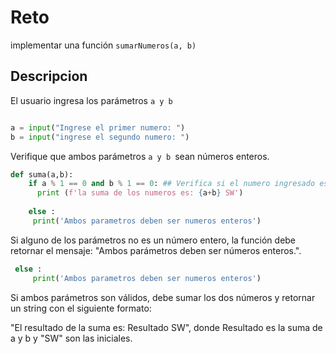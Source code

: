 # Reto
implementar una función `sumarNumeros(a, b)`
## Descripcion 
El usuario ingresa los parámetros `a y b `

````python

a = input("Ingrese el primer numero: ")
b = input("ingrese el segundo numero: ")

````

Verifique que ambos parámetros `a y b `sean números enteros.
```python
def suma(a,b):
    if a % 1 == 0 and b % 1 == 0: ## Verifica si el numero ingresado es entero
      print (f'la suma de los numeros es: {a+b} SW')
    
    else :
     print('Ambos parametros deben ser numeros enteros')
```

Si alguno de los parámetros no es un número entero, la función debe retornar el mensaje: "Ambos parámetros deben ser números enteros.".
```python
 else :
     print('Ambos parametros deben ser numeros enteros')
```
Si ambos parámetros son válidos, debe sumar los dos números y retornar un string con el siguiente formato: 

"El resultado de la suma es: Resultado SW", donde Resultado es la suma de a y b y "SW" son las iniciales.

